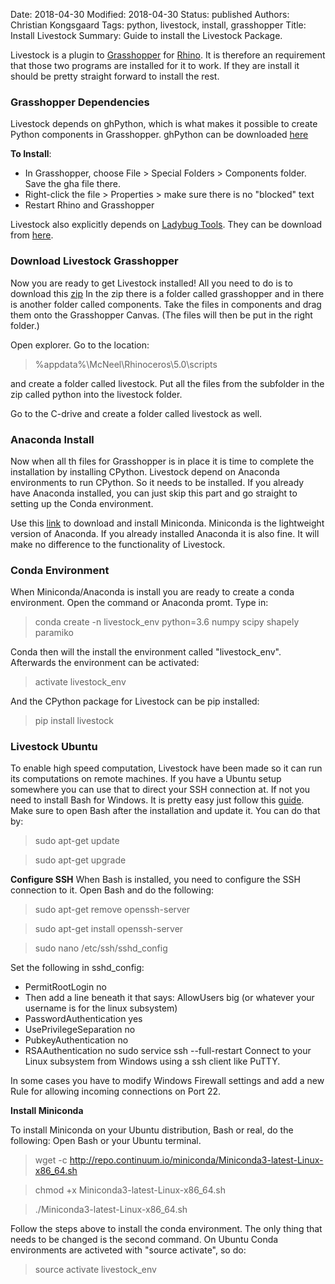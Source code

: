 Date: 2018-04-30
Modified: 2018-04-30
Status: published
Authors: Christian Kongsgaard
Tags: python, livestock, install, grasshopper
Title: Install Livestock
Summary: Guide to install the Livestock Package.

Livestock is a plugin to [Grasshopper](http://www.grasshopper3d.com/) for [Rhino](https://www.rhino3d.com/). 
It is therefore an requirement that those two programs are installed for it to work. If they are install it 
should be pretty straight forward to install the rest.

### Grasshopper Dependencies

Livestock depends on ghPython, which is what makes it possible to create Python components in Grasshopper.
ghPython can be downloaded [here](http://www.food4rhino.com/app/ghpython)

**To Install**:
* In Grasshopper, choose File > Special Folders > Components folder. Save the gha file there.
* Right-click the file > Properties > make sure there is no "blocked" text
* Restart Rhino and Grasshopper

Livestock also explicitly depends on [Ladybug Tools](http://www.ladybug.tools/). 
They can be download from [here](http://www.food4rhino.com/app/ladybug-tools).

### Download Livestock Grasshopper

Now you are ready to get Livestock installed!
All you need to do is to download this [zip](https://github.com/ocni-dtu/livestock_gh/archive/master.zip)
In the zip there is a folder called grasshopper and in there is another folder called components. 
Take the files in components and drag them onto the Grasshopper Canvas. (The files will then be put in the right folder.)

Open explorer. Go to the location: 
> %appdata%\McNeel\Rhinoceros\5.0\scripts

and create a folder called livestock.
Put all the files from the subfolder in the zip called python into the livestock folder.

Go to the C-drive and create a folder called livestock as well.

### Anaconda Install
Now when all th files for Grasshopper is in place it is time to complete the installation by installing CPython.
Livestock depend on Anaconda environments to run CPython. So it needs to be installed. If you already have Anaconda 
installed, you can just skip this part and go straight to setting up the Conda environment.  

Use this [link](https://repo.continuum.io/miniconda/Miniconda3-latest-Windows-x86_64.exe) to download and install Miniconda.
Miniconda is the lightweight version of Anaconda. If you already installed Anaconda it is also fine. 
It will make no difference to the functionality of Livestock. 

### Conda Environment
When Miniconda/Anaconda is install you are ready to create a conda environment. Open the command or Anaconda promt.
Type in:
> conda create -n livestock_env python=3.6 numpy scipy shapely paramiko

Conda then will the install the environment called "livestock_env". Afterwards the environment can be activated:

> activate livestock_env

And the CPython package for Livestock can be pip installed:

> pip install livestock


### Livestock Ubuntu

To enable high speed computation, Livestock have been made so it can run its computations on remote machines.
If you have a Ubuntu setup somewhere you can use that to direct your SSH connection at.
If not you need to install Bash for Windows. It is pretty easy just follow this [guide](https://docs.microsoft.com/en-us/windows/wsl/install-win10).
Make sure to open Bash after the installation and update it. You can do that by:
> sudo apt-get update

> sudo apt-get upgrade

**Configure SSH**
When Bash is installed, you need to configure the SSH connection to it. Open Bash and do the following:

> sudo apt-get remove openssh-server

> sudo apt-get install openssh-server

> sudo nano /etc/ssh/sshd_config 

Set the following in sshd_config:

- PermitRootLogin no
- Then add a line beneath it that says: AllowUsers big (or whatever your username is for the linux subsystem)
- PasswordAuthentication yes
- UsePrivilegeSeparation no
- PubkeyAuthentication no
- RSAAuthentication no
sudo service ssh --full-restart
Connect to your Linux subsystem from Windows using a ssh client like PuTTY.

In some cases you have to modify Windows Firewall settings and add a new Rule for allowing incoming connections on Port 22.

**Install Miniconda**

To install Miniconda on your Ubuntu distribution, Bash or real, do the following:
Open Bash or your Ubuntu terminal.
> wget -c http://repo.continuum.io/miniconda/Miniconda3-latest-Linux-x86_64.sh 

> chmod +x Miniconda3-latest-Linux-x86_64.sh

> ./Miniconda3-latest-Linux-x86_64.sh

Follow the steps above to install the conda environment. The only thing that needs to be changed is the second command.
On Ubuntu Conda environments are activeted with "source activate", so do:
> source activate livestock_env